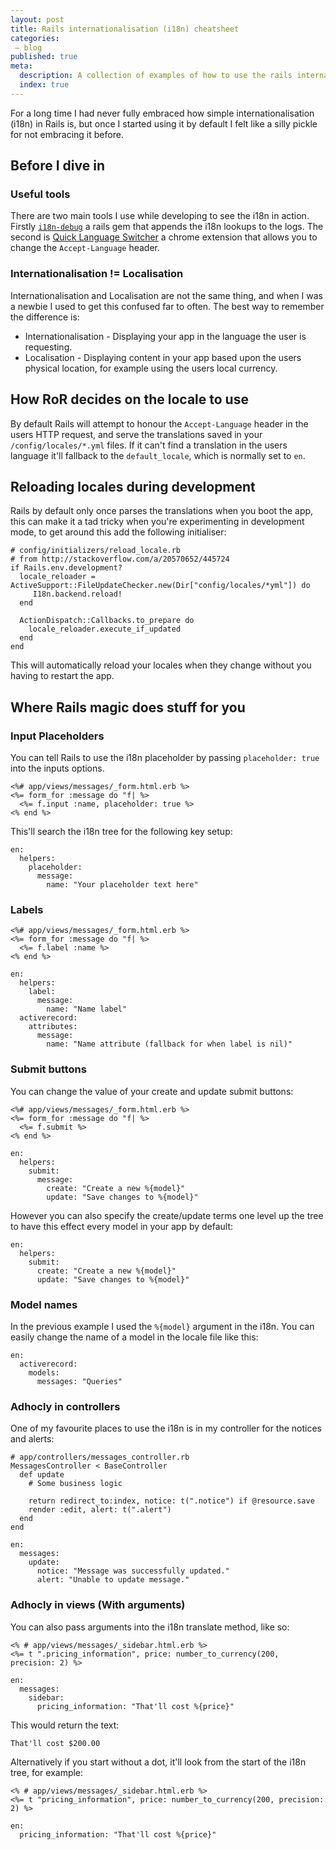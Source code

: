 ```yaml
---
layout: post
title: Rails internationalisation (i18n) cheatsheet
categories:
 – blog
published: true
meta:
  description: A collection of examples of how to use the rails internationalisation (i18n) and a few quick start tools.
  index: true
---
```


For a long time I had never fully embraced how simple internationalisation (i18n) in Rails is, but once I started using it by default I felt like a silly pickle for not embracing it before.

## Before I dive in

### Useful tools

There are two main tools I use while developing to see the i18n in action. Firstly [`i18n-debug`](https://github.com/fphilipe/i18n-debug) a rails gem that appends the i18n lookups to the logs.
The second is [Quick Language Switcher](https://chrome.google.com/webstore/detail/quick-language-switcher/pmjbhfmaphnpbehdanbjphdcniaelfie/related?hl=en) a chrome extension that allows you to change the `Accept-Language` header.

### Internationalisation != Localisation

Internationalisation and Localisation are not the same thing, and when I was a newbie I used to get this confused far to often. The best way to remember the difference is:

* Internationalisation - Displaying your app in the language the user is requesting.
* Localisation - Displaying content in your app based upon the users physical location, for example using the users local currency.

## How RoR decides on the locale to use

By default Rails will attempt to honour the `Accept-Language` header in the users HTTP request, and serve the translations saved in your `/config/locales/*.yml` files. 
If it can't find a translation in the users language it'll fallback to the `default_locale`, which is normally set to `en`.

## Reloading locales during development

Rails by default only once parses the translations when you boot the app, this can make it a tad tricky when you're experimenting in development mode, to get around this add the following initialiser:

```
# config/initializers/reload_locale.rb
# from http://stackoverflow.com/a/20570652/445724
if Rails.env.development?
  locale_reloader = ActiveSupport::FileUpdateChecker.new(Dir["config/locales/*yml"]) do
     I18n.backend.reload!
  end

  ActionDispatch::Callbacks.to_prepare do
    locale_reloader.execute_if_updated
  end
end
```

This will automatically reload your locales when they change without you having to restart the app.

## Where Rails magic does stuff for you

### Input Placeholders

You can tell Rails to use the i18n placeholder by passing `placeholder: true` into the inputs options.

```
<%# app/views/messages/_form.html.erb %>
<%= form_for :message do "f| %>
  <%= f.input :name, placeholder: true %>
<% end %>
```

This'll search the i18n tree for the following key setup:

```
en:
  helpers:
    placeholder:
      message:
        name: "Your placeholder text here"
```

### Labels

```
<%# app/views/messages/_form.html.erb %>
<%= form_for :message do "f| %>
  <%= f.label :name %>
<% end %>
```

```
en:
  helpers:
    label:
      message:
        name: "Name label"
  activerecord:
    attributes:
      message:
        name: "Name attribute (fallback for when label is nil)"
```


### Submit buttons

You can change the value of your create and update submit buttons:

```
<%# app/views/messages/_form.html.erb %>
<%= form_for :message do "f| %>
  <%= f.submit %>
<% end %>
```

```
en:
  helpers:
    submit:
      message:
        create: "Create a new %{model}"
        update: "Save changes to %{model}"
```

However you can also specify the create/update terms one level up the tree to have this effect every model in your app by default:

```
en:
  helpers:
    submit:
      create: "Create a new %{model}"
      update: "Save changes to %{model}"
```

### Model names

In the previous example I used the `%{model}` argument in the i18n. You can easily change the name of a model in the locale file like this:

```
en:
  activerecord:
    models:
      messages: "Queries"
```


### Adhocly in controllers

One of my favourite places to use the i18n is in my controller for the notices and alerts:

```
# app/controllers/messages_controller.rb
MessagesController < BaseController
  def update
    # Some business logic

    return redirect_to:index, notice: t(".notice") if @resource.save
    render :edit, alert: t(".alert")
  end
end
```

```
en:
  messages:
    update:
      notice: "Message was successfully updated."
      alert: "Unable to update message."
```

### Adhocly in views (With arguments)

You can also pass arguments into the i18n translate method, like so:

```
<% # app/views/messages/_sidebar.html.erb %>
<%= t ".pricing_information", price: number_to_currency(200, precision: 2) %>
```

```
en:
  messages:
    sidebar:
      pricing_information: "That'll cost %{price}"
```

This would return the text:
```
That'll cost $200.00
```

Alternatively if you start without a dot, it'll look from the start of the i18n tree, for example:

```
<% # app/views/messages/_sidebar.html.erb %>
<%= t "pricing_information", price: number_to_currency(200, precision: 2) %>
```

```
en:
  pricing_information: "That'll cost %{price}"
```
